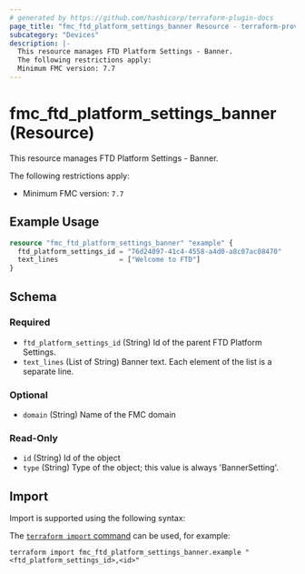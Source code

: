 ```yaml
---
# generated by https://github.com/hashicorp/terraform-plugin-docs
page_title: "fmc_ftd_platform_settings_banner Resource - terraform-provider-fmc"
subcategory: "Devices"
description: |-
  This resource manages FTD Platform Settings - Banner.
  The following restrictions apply:
  Minimum FMC version: 7.7
---
```


# fmc_ftd_platform_settings_banner (Resource)

This resource manages FTD Platform Settings - Banner.

The following restrictions apply:
  - Minimum FMC version: `7.7`

## Example Usage

```terraform
resource "fmc_ftd_platform_settings_banner" "example" {
  ftd_platform_settings_id = "76d24097-41c4-4558-a4d0-a8c07ac08470"
  text_lines               = ["Welcome to FTD"]
}
```

<!-- schema generated by tfplugindocs -->
## Schema

### Required

- `ftd_platform_settings_id` (String) Id of the parent FTD Platform Settings.
- `text_lines` (List of String) Banner text. Each element of the list is a separate line.

### Optional

- `domain` (String) Name of the FMC domain

### Read-Only

- `id` (String) Id of the object
- `type` (String) Type of the object; this value is always 'BannerSetting'.

## Import

Import is supported using the following syntax:

The [`terraform import` command](https://developer.hashicorp.com/terraform/cli/commands/import) can be used, for example:

```shell
terraform import fmc_ftd_platform_settings_banner.example "<ftd_platform_settings_id>,<id>"
```
